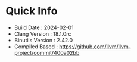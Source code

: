 # Quick Info
* Build Date : 2024-02-01
* Clang Version : 18.1.0rc
* Binutils Version : 2.42.0
* Compiled Based : https://github.com/llvm/llvm-project/commit/400a02bb
